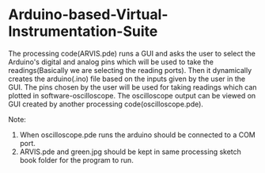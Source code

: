# Arduino-based-Virtual-Instrumentation-Suite

The processing code(ARVIS.pde) runs a GUI and asks the user to select the Arduino's digital and analog pins which will be used to take the readings(Basically we are selecting the reading ports). Then it dynamically creates the arduino(.ino) file based on the inputs given by the user in the GUI. The pins chosen by the user will be used for taking readings which can plotted in software-oscilloscope. The oscilloscope output can be viewed on GUI created by another processing code(oscilloscope.pde).

Note:
1) When oscilloscope.pde runs the arduino should be connected to a COM port.
2) ARVIS.pde and green.jpg should be kept in same processing sketch book folder for the program to run.

